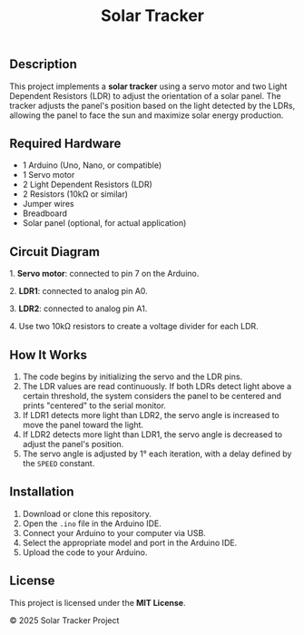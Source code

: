 <!DOCTYPE html>
<html lang="en">
<head>
  <meta charset="UTF-8">
  <meta name="viewport" content="width=device-width, initial-scale=1.0">
  <title>Solar Tracker README</title>
</head>
<body>
  <header>
    <h1>Solar Tracker</h1>
  </header>

  <section class="description">
    <h2>Description</h2>
    <p>This project implements a <strong>solar tracker</strong> using a servo motor and two Light Dependent Resistors (LDR) to adjust the orientation of a solar panel. The tracker adjusts the panel's position based on the light detected by the LDRs, allowing the panel to face the sun and maximize solar energy production.</p>
  </section>

  <section class="hardware">
    <h2>Required Hardware</h2>
    <ul>
      <li>1 Arduino (Uno, Nano, or compatible)</li>
      <li>1 Servo motor</li>
      <li>2 Light Dependent Resistors (LDR)</li>
      <li>2 Resistors (10kΩ or similar)</li>
      <li>Jumper wires</li>
      <li>Breadboard</li>
      <li>Solar panel (optional, for actual application)</li>
    </ul>
  </section>

  <section class="circuit">
    <h2>Circuit Diagram</h2>
    <p>1. <strong>Servo motor</strong>: connected to pin 7 on the Arduino.</p>
    <p>2. <strong>LDR1</strong>: connected to analog pin A0.</p>
    <p>3. <strong>LDR2</strong>: connected to analog pin A1.</p>
    <p>4. Use two 10kΩ resistors to create a voltage divider for each LDR.</p>
  </section>

  <section class="how-it-works">
    <h2>How It Works</h2>
    <ol>
      <li>The code begins by initializing the servo and the LDR pins.</li>
      <li>The LDR values are read continuously. If both LDRs detect light above a certain threshold, the system considers the panel to be centered and prints "centered" to the serial monitor.</li>
      <li>If LDR1 detects more light than LDR2, the servo angle is increased to move the panel toward the light.</li>
      <li>If LDR2 detects more light than LDR1, the servo angle is decreased to adjust the panel's position.</li>
      <li>The servo angle is adjusted by 1° each iteration, with a delay defined by the <code>SPEED</code> constant.</li>
    </ol>
  </section>

  <section class="installation">
    <h2>Installation</h2>
    <ol>
      <li>Download or clone this repository.</li>
      <li>Open the <code>.ino</code> file in the Arduino IDE.</li>
      <li>Connect your Arduino to your computer via USB.</li>
      <li>Select the appropriate model and port in the Arduino IDE.</li>
      <li>Upload the code to your Arduino.</li>
    </ol>
  </section>

  <section class="license">
    <h2>License</h2>
    <p>This project is licensed under the <strong>MIT License</strong>.</p>
  </section>

  <footer>
    <p>&copy; 2025 Solar Tracker Project</p>
  </footer>
</body>
</html>
